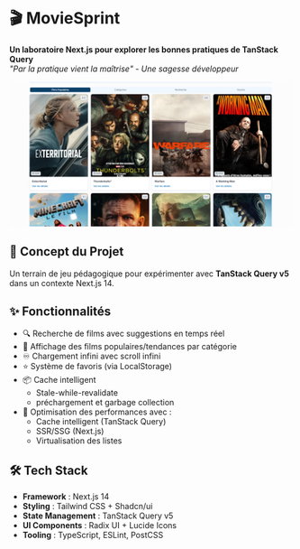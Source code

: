 # 🎬 MovieSprint

**Un laboratoire Next.js pour explorer les bonnes pratiques de TanStack Query**  
_"Par la pratique vient la maîtrise" - Une sagesse développeur_

![Project Preview](public/screenshot.png) <!-- Ajoutez votre propre capture -->

## 🧪 Concept du Projet

Un terrain de jeu pédagogique pour expérimenter avec **TanStack Query v5** dans un contexte Next.js 14.

## ✨ Fonctionnalités

- 🔍 Recherche de films avec suggestions en temps réel
- 🎥 Affichage des films populaires/tendances par catégorie
- ♾️ Chargement infini avec scroll infini
- ⭐ Système de favoris (via LocalStorage)
- 📦 Cache intelligent
  - Stale-while-revalidate
  - préchargement et garbage collection
- 🚀 Optimisation des performances avec :
  - Cache intelligent (TanStack Query)
  - SSR/SSG (Next.js)
  - Virtualisation des listes

## 🛠️ Tech Stack

- **Framework** : Next.js 14
- **Styling** : Tailwind CSS + Shadcn/ui
- **State Management** : TanStack Query v5
- **UI Components** : Radix UI + Lucide Icons
- **Tooling** : TypeScript, ESLint, PostCSS
